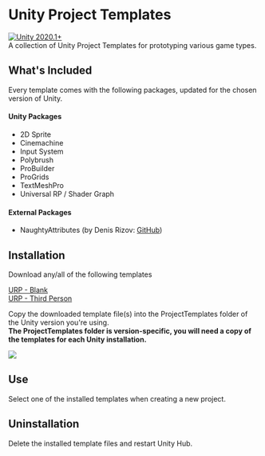 # Unity Project Templates
[![Unity 2020.1+](https://img.shields.io/badge/unity-2020.1%2B-blue.svg)](https://unity3d.com/get-unity/download/archive)  
A collection of Unity Project Templates for prototyping various game types.

## What's Included
Every template comes with the following packages, updated for the chosen version of Unity.

#### Unity Packages
- 2D Sprite
- Cinemachine
- Input System
- Polybrush
- ProBuilder
- ProGrids
- TextMeshPro
- Universal RP / Shader Graph

#### External Packages
- NaughtyAttributes (by Denis Rizov: [GitHub](https://github.com/dbrizov/NaughtyAttributes))

## Installation
Download any/all of the following templates  

[URP - Blank](https://github.com/vfs-sct/UnityProjectTemplates/raw/blank/urp-blank.tgz)  
[URP - Third Person](https://github.com/vfs-sct/UnityProjectTemplates/raw/third-person/third-person.tgz)

Copy the downloaded template file(s) into the ProjectTemplates folder of the Unity version you're using.  
**The ProjectTemplates folder is version-specific, you will need a copy of the templates for each Unity installation.**

![](../main/Documentation/installation.gif)

## Use
Select one of the installed templates when creating a new project.

<Quin insert a screenshot>

## Uninstallation
Delete the installed template files and restart Unity Hub.
